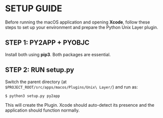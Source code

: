 # SETUP GUIDE
Before running the macOS application and opening **Xcode**, follow these steps to set up your environment and prepare the Python Unix Layer plugin.

## STEP 1: PY2APP + PYOBJC
Install both using **pip3**. Both packages are essential.

## STEP 2: RUN setup.py
Switch the parent directory (at `$PROJECT_ROOT/src/apps/macos/Plugins/Unix\ Layer/`) and run as:
```shell
$ python3 setup.py py2app
```

This will create the Plugin. Xcode should auto-detect its presence and the application should function normally.
